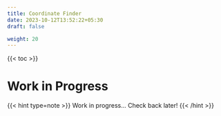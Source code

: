 ```yaml
---
title: Coordinate Finder
date: 2023-10-12T13:52:22+05:30
draft: false

weight: 20
---
```


{{< toc >}}

# Work in Progress

{{< hint type=note >}}
Work in progress... Check back later!
{{< /hint >}}
